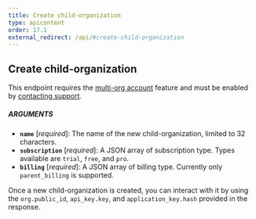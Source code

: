 ```yaml
---
title: Create child-organization
type: apicontent
order: 17.1
external_redirect: /api/#create-child-organization
---
```


## Create child-organization

This endpoint requires the [multi-org account](/account_management/multi_organization) feature and must be enabled by [contacting support](/help).

##### ARGUMENTS

*   **`name`** [*required*]:
    The name of the new child-organization, limited to 32 characters.
*   **`subscription`** [*required*]:
    A JSON array of subscription type. Types available are `trial`, `free`, and `pro`.
*   **`billing`** [*required*]:
    A JSON array of billing type. Currently only `parent_billing` is supported.

Once a new child-organization is created, you can interact with it by using the `org.public_id`, `api_key.key`, and `application_key.hash` provided in the response.
